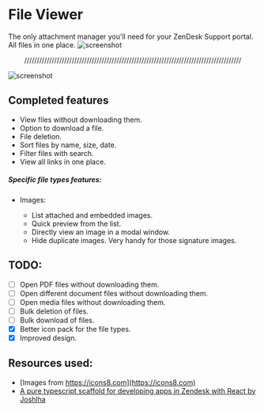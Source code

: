 # File Viewer

The only attachment manager you'll need for your ZenDesk Support portal. All files in one place.
![screenshot](https://i.imgur.com/ouTKGPo.png)

<p style="text-align: center;">///////////////////////////////////////////////////////////////////////////////////////</p>

![screenshot](https://i.imgur.com/MJreVAD.png)

## Completed features

-   View files without downloading them.
-   Option to download a file.
-   File deletion.
-   Sort files by name, size, date.
-   Filter files with search.
-   View all links in one place.

##### Specific file types features:

-   Images:

    -   List attached and embedded images.
    -   Quick preview from the list.
    -   Directly view an image in a modal window.
    -   Hide duplicate images. Very handy for those signature images.

## TODO:

-   [ ] Open PDF files without downloading them.
-   [ ] Open different document files without downloading them.
-   [ ] Open media files without downloading them.
-   [ ] Bulk deletion of files.
-   [ ] Bulk download of files.
-   [x] Better icon pack for the file types.
-   [x] Improved design.

## Resources used:

-   [Images from https://icons8.com](https://icons8.com)
-   [A pure typescript scaffold for developing apps in Zendesk with React by Joshlha](https://github.com/Joshlha/zd-ts-react)

